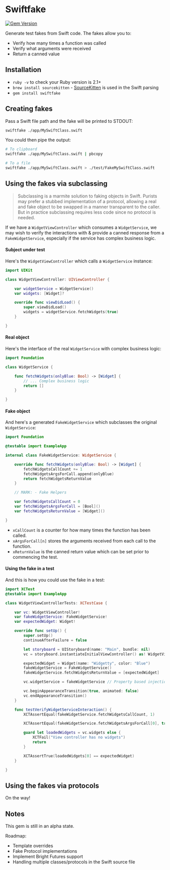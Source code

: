 # Swiftfake

[![Gem Version](https://badge.fury.io/rb/swiftfake.svg)](https://badge.fury.io/rb/swiftfake)

Generate test fakes from Swift code. The fakes allow you to:

- Verify how many times a function was called
- Verify what arguments were received
- Return a canned value

## Installation

- `ruby -v` to check your Ruby version is 2.1+
- `brew install sourcekitten` - [SourceKitten](https://github.com/jpsim/SourceKitten) is used in the Swift parsing
- `gem install swiftfake`

## Creating fakes

Pass a Swift file path and the fake will be printed to STDOUT:

```bash
swiftfake ./app/MySwiftClass.swift
```

You could then pipe the output:

```bash
# To clipboard
swiftfake ./app/MySwiftClass.swift | pbcopy

# To a file
swiftfake ./app/MySwiftClass.swift > ./test/FakeMySwiftClass.swift
```

## Using the fakes via subclassing

> Subclassing is a marmite solution to faking objects in Swift. Purists may prefer a stubbed implementation of a protocol, allowing a real and fake object to be swapped in a manner transparent to the caller. But in practice subclassing requires less code since no protocol is needed.

If we have a `WidgetViewController` which consumes a `WidgetService`, we may wish to verify the interactions with & provide a canned response from a `FakeWidgetService`, especially if the service has complex business logic.

#### Subject under test

Here's the `WidgetViewController` which calls a `WidgetService` instance:

```swift
import UIKit

class WidgetViewController: UIViewController {

    var widgetService = WidgetService()
    var widgets: [Widget]?

    override func viewDidLoad() {
        super.viewDidLoad()
        widgets = widgetService.fetchWidgets(true)
    }

}
```

#### Real object

Here's the interface of the real `WidgetService` with complex business logic:

```swift
import Foundation

class WidgetService {

    func fetchWidgets(onlyBlue: Bool) -> [Widget] {
        // ... Complex business logic
        return []
    }

}
```

#### Fake object

And here's a generated `FakeWidgetService` which subclasses the original `WidgetService`:

```swift
import Foundation

@testable import ExampleApp

internal class FakeWidgetService: WidgetService {

    override func fetchWidgets(onlyBlue: Bool) -> [Widget] {
        fetchWidgetsCallCount += 1
        fetchWidgetsArgsForCall.append(onlyBlue)
        return fetchWidgetsReturnValue
    }

    // MARK: - Fake Helpers

    var fetchWidgetsCallCount = 0
    var fetchWidgetsArgsForCall = [Bool]()
    var fetchWidgetsReturnValue = [Widget]()

}
```

- `xCallCount` is a counter for how many times the function has been called.
- `xArgsForCall[n]` stores the arguments received from each call to the function.
- `xReturnValue` is the canned return value which can be set prior to commencing the test.

#### Using the fake in a test

And this is how you could use the fake in a test:

```swift
import XCTest
@testable import ExampleApp

class WidgetViewControllerTests: XCTestCase {

    var vc: WidgetViewController!
    var fakeWidgetService: FakeWidgetService!
    var expectedWidget: Widget!

    override func setUp() {
        super.setUp()
        continueAfterFailure = false

        let storyboard = UIStoryboard(name: "Main", bundle: nil)
        vc = storyboard.instantiateInitialViewController() as! WidgetViewController

        expectedWidget = Widget(name: "Widgetty", color: "Blue")
        fakeWidgetService = FakeWidgetService()
        fakeWidgetService.fetchWidgetsReturnValue = [expectedWidget]

        vc.widgetService = fakeWidgetService // Property based injection of fake onto UIViewController

        vc.beginAppearanceTransition(true, animated: false)
        vc.endAppearanceTransition()
    }

    func testVerifyWidgetServiceInteraction() {
        XCTAssertEqual(fakeWidgetService.fetchWidgetsCallCount, 1)

        XCTAssertEqual(fakeWidgetService.fetchWidgetsArgsForCall[0], true)

        guard let loadedWidgets = vc.widgets else {
            XCTFail("View controller has no widgets")
            return
        }

        XCTAssertTrue(loadedWidgets[0] == expectedWidget)
    }

}
```

## Using the fakes via protocols

On the way!

## Notes

This gem is still in an alpha state.

Roadmap:

- Template overrides
- Fake Protocol implementations
- Implement Bright Futures support
- Handling multiple classes/protocols in the Swift source file
